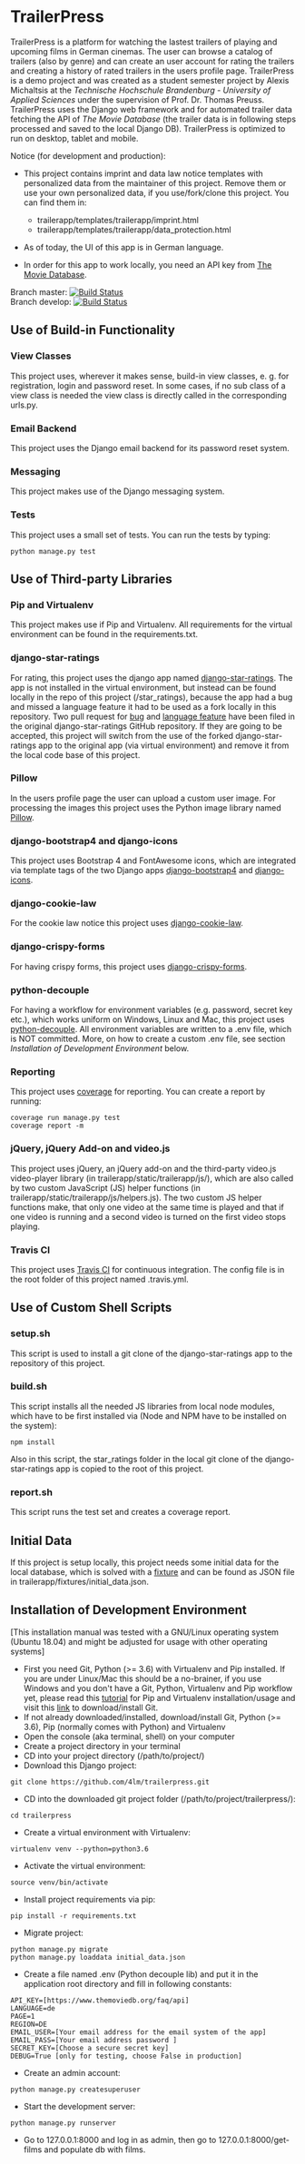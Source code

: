 # TrailerPress

TrailerPress is a platform for watching the lastest trailers of playing and upcoming films in German cinemas. The user can browse a catalog of trailers (also by genre) and can create an user account for rating the trailers and creating a history of rated trailers in the users profile page. TrailerPress is a demo project and was created as a student semester project by Alexis Michaltsis at the _Technische Hochschule Brandenburg - University of Applied Sciences_ under the supervision of Prof. Dr. Thomas Preuss. TrailerPress uses the Django web framework and for automated trailer data fetching the API of _The Movie Database_ (the trailer data is in following steps processed and saved to the local Django DB). TrailerPress is optimized to run on desktop, tablet and mobile.

Notice (for development and production):

- This project contains imprint and data law notice templates with personalized data from the maintainer of this project. Remove them or use your own personalized data, if you use/fork/clone this project. You can find them in:

  - trailerapp/templates/trailerapp/imprint.html
  - trailerapp/templates/trailerapp/data_protection.html

- As of today, the UI of this app is in German language. 
- In order for this app to work locally, you need an API key from [The Movie Database](https://www.themoviedb.org/faq/api).

Branch master: [![Build Status](https://travis-ci.com/4lm/trailerpress.svg?branch=master)](https://travis-ci.com/4lm/trailerpress) \
Branch develop: [![Build Status](https://travis-ci.com/4lm/trailerpress.svg?branch=develop)](https://travis-ci.com/4lm/trailerpress)

## Use of Build-in Functionality

### View Classes

This project uses, wherever it makes sense, build-in view classes, e. g. for registration, login and password reset. In some cases, if no sub class of a view class is needed the view class is directly called in the corresponding urls.py.

### Email Backend

This project uses the Django email backend for its password reset system.

### Messaging

This project makes use of the Django messaging system.

### Tests

This project uses a small set of tests. You can run the tests by typing:

```
python manage.py test
```

## Use of Third-party Libraries

### Pip and Virtualenv

This project makes use if Pip and Virtualenv. All requirements for the virtual environment can be found in the requirements.txt.

### django-star-ratings

For rating, this project uses the django app named [django-star-ratings](https://github.com/wildfish/django-star-ratings). The app is not installed in the virtual environment, but instead can be found locally in the repo of this project (/star_ratings), because the app had a bug and missed a language feature it had to be used as a fork locally in this repository. Two pull request for [bug](https://github.com/wildfish/django-star-ratings/pull/154) and [language feature](https://github.com/wildfish/django-star-ratings/pull/155) have been filed in the original django-star-ratings GitHub repository. If they are going to be accepted, this project will switch from the use of the forked django-star-ratings app to the original app (via virtual environment) and remove it from the local code base of this project.

### Pillow

In the users profile page the user can upload a custom user image. For processing the images this project uses the Python image library named [Pillow](https://pypi.org/project/Pillow/).

    
### django-bootstrap4 and django-icons

This project uses Bootstrap 4 and FontAwesome icons, which are integrated via template tags of the two Django apps [django-bootstrap4](https://pypi.org/project/django-bootstrap4/) and [django-icons](https://pypi.org/project/django-icons/). 

### django-cookie-law

For the cookie law notice this project uses [django-cookie-law](https://pypi.org/project/django-cookie-law/).

### django-crispy-forms

For having crispy forms, this project uses [django-crispy-forms](https://pypi.org/project/django-crispy-forms/).

### python-decouple

For having a workflow for environment variables (e.g. password, secret key etc.), which works uniform on Windows, Linux and Mac, this project uses [python-decouple](https://pypi.org/project/python-decouple/). All environment variables are written to a .env file, which is NOT committed. More, on how to create a custom .env file, see section _Installation of Development Environment_ below.

### Reporting

This project uses [coverage](https://pypi.org/project/coverage/) for reporting. You can create a report by running:

```
coverage run manage.py test
coverage report -m
```

### jQuery, jQuery Add-on and video.js

This project uses jQuery, an jQuery add-on and the third-party video.js video-player library (in trailerapp/static/trailerapp/js/), which are also called by two custom JavaScript (JS) helper functions (in trailerapp/static/trailerapp/js/helpers.js). The two custom JS helper functions make, that only one video at the same time is played and that if one video is running and a second video is turned on the first video stops playing.

### Travis CI

This project uses [Travis CI](https://travis-ci.com/) for continuous integration. The config file is in the root folder of this project named .travis.yml.

## Use of Custom Shell Scripts

### setup.sh

This script is used to install a git clone of the django-star-ratings app to the repository of this project. 

### build.sh

This script installs all the needed JS libraries from local node modules, which have to be first installed via (Node and NPM have to be installed on the system):
```
npm install
```
Also in this script, the star_ratings folder in the local git clone of the django-star-ratings app is copied to the root of this project. 

### report.sh

This script runs the test set and creates a coverage report.

## Initial Data

If this project is setup locally, this project needs some initial data for the local database, which is solved with a [fixture](https://code.djangoproject.com/wiki/Fixtures) and can be found as JSON file in trailerapp/fixtures/initial_data.json.

## Installation of Development Environment

[This installation manual was tested with a GNU/Linux operating system (Ubuntu 18.04) and might be adjusted for usage with other operating systems]

- First you need Git, Python (>= 3.6) with Virtualenv and Pip installed. If you are under Linux/Mac this should be a no-brainer, if you use Windows and you don't have a Git, Python, Virtualenv and Pip workflow yet, please read this [tutorial](http://timmyreilly.azurewebsites.net/python-pip-virtualenv-installation-on-windows/) for Pip and Virtualenv installation/usage and visit this [link](https://git-scm.com/download/win) to download/install Git.
- If not already downloaded/installed, download/install Git, Python (>= 3.6), Pip (normally comes with Python) and Virtualenv
- Open the console (aka terminal, shell) on your computer
- Create a project directory in your terminal
- CD into your project directory (/path/to/project/)
- Download this Django project:
```
git clone https://github.com/4lm/trailerpress.git
```
- CD into the downloaded git project folder (/path/to/project/trailerpress/):
```
cd trailerpress
```
- Create a virtual environment with Virtualenv:
```
virtualenv venv --python=python3.6
```
- Activate the virtual environment:
```
source venv/bin/activate
```
- Install project requirements via pip:
```
pip install -r requirements.txt
```
- Migrate project:
```
python manage.py migrate
python manage.py loaddata initial_data.json
```
- Create a file named .env (Python decouple lib) and put it in the application root directory and fill in following constants:  
```
API_KEY=[https://www.themoviedb.org/faq/api]
LANGUAGE=de
PAGE=1
REGION=DE
EMAIL_USER=[Your email address for the email system of the app]
EMAIL_PASS=[Your email address password ]
SECRET_KEY=[Choose a secure secret key]
DEBUG=True [only for testing, choose False in production]
```
- Create an admin account:
```
python manage.py createsuperuser
```
- Start the development server:
```
python manage.py runserver
```
- Go to 127.0.0.1:8000 and log in as admin, then go to 127.0.0.1:8000/get-films and populate db with films.
